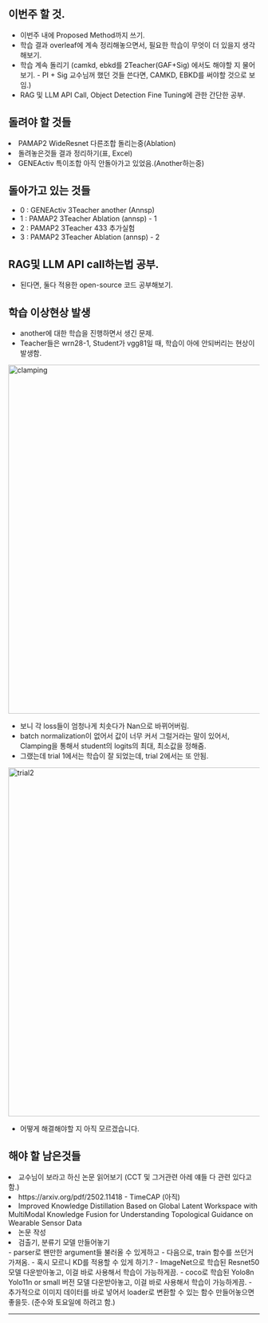 ## 이번주 할 것.
- 이번주 내에 Proposed Method까지 쓰기. 
- 학습 결과 overleaf에 계속 정리해놓으면서, 필요한 학습이 무엇이 더 있을지 생각해보기.
- 학습 계속 돌리기 (camkd, ebkd를 2Teacher(GAF+Sig) 에서도 해야할 지 물어보기. - PI + Sig 교수님꺼 했던 것들 쓴다면, CAMKD, EBKD를 써야할 것으로 보임.)
- RAG 및 LLM API Call, Object Detection Fine Tuning에 관한 간단한 공부.


## 돌려야 할 것들
<li> PAMAP2 WideResnet 다른조합 돌리는중(Ablation) </li>
<li> 돌려놓은것들 결과 정리하기(표, Excel) </li>
<li> GENEActiv 특이조합 아직 안돌아가고 있었음.(Another하는중) </li>


## 돌아가고 있는 것들
- 0 : GENEActiv 3Teacher another (Annsp) 
- 1 : PAMAP2 3Teacher Ablation (annsp) - 1
- 2 : PAMAP2 3Teacher 433 추가실험
- 3 : PAMAP2 3Teacher Ablation (annsp) - 2


## RAG및 LLM API call하는법 공부.
- 된다면, 둘다 적용한 open-source 코드 공부해보기.


## 학습 이상현상 발생
- another에 대한 학습을 진행하면서 생긴 문제.
- Teacher들은 wrn28-1, Student가 vgg81일 때, 학습이 아에 안되버리는 현상이 발생함.
<img src="https://github.com/wjdwocks/ML-DNN/raw/main/markdown/25년/25.7.24/clamping.png" alt="clamping" width="700">

- 보니 각 loss들이 엄청나게 치솟다가 Nan으로 바뀌어버림.
- batch normalization이 없어서 값이 너무 커서 그럴거라는 말이 있어서, Clamping을 통해서 student의 logits의 최대, 최소값을 정해줌.
- 그랬는데 trial 1에서는 학습이 잘 되었는데, trial 2에서는 또 안됨. 
<img src="https://github.com/wjdwocks/ML-DNN/raw/main/markdown/25년/25.7.24/trial2.png" alt="trial2" width="700">

- 어떻게 해결해야할 지 아직 모르겠습니다.

## 해야 할 남은것들
<li> 교수님이 보라고 하신 논문 읽어보기 (CCT 및 그거관련 아레 얘들 다 관련 있다고 함.) </li>
<li> https://arxiv.org/pdf/2502.11418 - TimeCAP (아직) </li>
<li> Improved Knowledge Distillation Based on Global Latent Workspace with MultiModal Knowledge Fusion for Understanding Topological Guidance on Wearable Sensor Data </li>
<li> 논문 작성 </li>
<li> 검출기, 분류기 모델 만들어놓기 </li>
    - parser로 왠만한 argument들 불러올 수 있게하고
    - 다음으로, train 함수를 쓰던거 가져옴.
    - 혹시 모르니 KD를 적용할 수 있게 하기.? 
    - ImageNet으로 학습된 Resnet50 모델 다운받아놓고, 이걸 바로 사용해서 학습이 가능하게끔.
    - coco로 학습된 Yolo8n Yolo11n or small 버전 모델 다운받아놓고, 이걸 바로 사용해서 학습이 가능하게끔.
    - 추가적으로 이미지 데이터를 바로 넣어서 loader로 변환할 수 있는 함수 만들어놓으면 좋을듯. (준수와 토요일에 하려고 함.)

---

